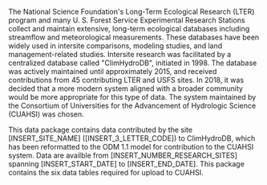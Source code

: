The National Science Foundation's Long-Term Ecological Research (LTER) program and many U. S. Forest Service Experimental Research Stations collect and maintain extensive, long-term ecological databases including streamflow and meteorological measurements. These databases have been widely used in intersite comparisons, modeling studies, and land management-related studies. Intersite research was facilitated by a centralized database called "ClimHydroDB", initiated in 1998. The database was actively maintained until approximately 2015, and received contributions from 45 contributing LTER and USFS sites. In 2018, it was decided that a more modern system aligned with a broader community would be more appropriate for this type of data. The system maintained by the Consortium of Universities for the Advancement of Hydrologic Science (CUAHSI) was chosen.

This data package contains data contributed by the site [INSERT_SITE_NAME] ([INSERT_3_LETTER_CODE]) to ClimHydroDB, which has been reformatted to the ODM 1.1 model for contribution to the CUAHSI system. Data are availble from [INSERT_NUMBER_RESEARCH_SITES] spanning  [INSERT_START_DATE] to  [INSERT_END_DATE]. This package contains the six data tables required for upload to CUAHSI. 
